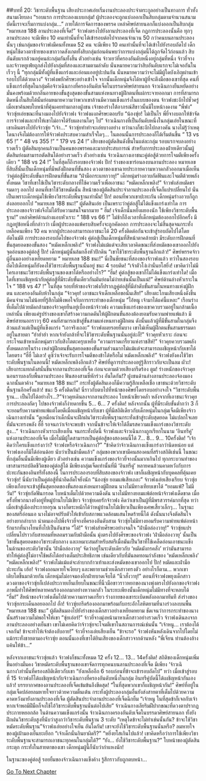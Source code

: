 ##บทที่ 20: วิชาระดับพื้นฐาน
เสียงประกาศเอ่ยเริ่มงานประลองประจำตระกูลอย่างเป็นทางการ
ทั่วทั้งสนามเงียบลง
“รอบแรก การประลองแบบกลุ่ม! ผู้ประลองจะถูกแบ่งออกเป็นสิบกลุ่มตามจำนวนสนาม บัดนี้เราจะเริ่มการแบ่งกลุ่ม...”
ภายใต้การจัดการของพรรค เหล่าศิษย์สายนอกก็แบ่งออกเป็นสิบกลุ่ม
“หมายเลข 188 ลานประลองที่เจ็ด!”
จ้าวฟงตรงไปยังลานประลองที่เจ็ด
กฎการประลองนั้นคือ ทุกๆ ลานประลอง จะมีเพียง 10 คนเท่านั้นที่จะได้เข้ารอบต่อไปจากคนจำนวน 50 กว่าคนบนลานประลองนั้นๆ เช่นกลุ่มของจ้าวฟงมีคนทั้งหมด 52 คน จะมีเพียง 10 คนเท่านั้นที่จะได้เข้าไปยังรอบถัดไป
เด็กหนุ่มใช้ดวงตาซ้ายของเขากวาดสังเกตทั้งสิบกลุ่มก่อนค้นพบว่าการแบ่งกลุ่มนี้ได้ถูกจัดไว้ก่อนแล้ว สิบอันดับแรกล้วนอยู่คนล่ะกลุ่มกันทั้งสิ้น
ตัวอย่างเช่น จ้าวเยว่ที่ครองอันดับหนึ่งอยู่กลุ่มที่หนึ่ง จ้าวยี่จางและจ้าวหยูเฟ่ยถูกส่งไปยังกลุ่มที่สองและสามตามลำดับ นั่นหมายความว่าสิบอันดับแรกจะไม่เจอกันในเร็วๆ นี้
“ทุกกลุ่มมีทั้งผู้ที่แข็งแกร่งและอ่อนแออยู่ปะปนกัน นั่นหมายความว่าจะไม่มีผู้ใดบังเอิญผ่านเข้ารอบไปได้ด้วยดวง” จ้าวฟงพยักศีรษะอย่างเข้าใจ
จากนั้นเด็กหนุ่มจึงได้หาผู้ที่จะตึงมือของเขาที่สุด
คนที่แข็งแกร่งที่สุดในกลุ่มคือจ้าวเฉินกางที่ครองอันดับเจ็ดในบรรดาศิษย์สายนอก จ้าวเฉินกางยืนหยัดอย่างมั่นคงพร้อมด้วยกลิ่นอายของขั้นสูงสุดของขั้นสามแห่งหนทางผู้ฝึกตนที่แผ่กระจายออกมา
การที่สามารถติดหนึ่งในสิบได้นั้นย่อมหมายความว่าพวกเขาล้วนมีความแข็งแกร่งในแบบของตน จ้าวฟงชะงักไปชั่วครู่เมื่อเขาค้นพบใบหน้าที่คุ้นเคยท่ามกลางฝูงชน เจ้าของร่างใต้อาภรณ์สีขาวนั้นมีใบหน้างดงาม
“พี่ฟง” จ้าวซุ่ยเอ่ยขณะที่นางมองไปยังจ้าวฟง
จ้าวฟงผงกศีรษะตอบรับ
“น้องซุ่ย! ไม่เป็นไร พี่ยี่จางบอกให้ข้าจัดการจ้าวฟงและทำให้เขาไม่อาจได้รับผลงานใดๆ ไป” จ้าวเฉินกางที่เป็นอันดับหนึ่งในกลุ่มเอ่ยในขณะที่เขาเดินตรงไปยังจ้าวซุ่ย
“เจ้า...” จ้าวซุ่ยทำท่าจะเอ่ยบางอย่าง ทว่านางก็ชะงักไปกลางคัน
นางไม่รู้ว่าเหตุใดนางจึงไม่ต้องการให้จ้าวฟงประสบความสำเร็จใดๆ...
ในตอนนั้นการประลองก็ได้เริ่มต้นขึ้น
“ 13 vs 65 !”
“ 48 vs 355 !”
“ 179 vs 24 !”
เสียงของผู้ตัดสินดังขึ้นในแต่ละกลุ่ม
รอบแรกจบลงอย่างรวดเร็ว
ผู้ตัดสินทุกคนล้วนเป็นคนของพรรคและมากประสบการณ์ สำหรับการประลองฝ่ายเดียวนั้นผู้ตัดสินย่อมสามารถตัดสินได้อย่างรวดเร็ว
ตัวอย่างเช่น จ้าวเฉินกางเอาชนะคู่ต่อสู้ด้วยการโจมตีเพียงครั้งเดียว
“ 188 vs 24 !”
ในที่สุดก็ถึงรอบของจ้าวฟง
ปึก!
ร่างของเขาร่อนลงบนลานประลอง
หมายเลขยี่สิบสี่นั้นเป็นเด็กหนุ่มที่มีพลังฝึกตนที่ขั้นสอง ดวงตาของเขาฉายประกายความหวาดกลัวออกมาเมื่อเห็นว่าคู่ต่อสู้มีระดับขั้นการฝึกตนที่ขั้นสาม
“ฝ่ามือกระแทกวายุ!” เด็กหนุ่มร่างอวบกัดฟันและโจมตีด้วยพลังทั้งหมด วิชาที่เขาใช้เป็นวิชาระดับกลางที่ใช้ความเร็วเพื่อเอาชนะ
“หมัดเหล็กเพลิง!” จ้าวฟงส่งหมัดธรรมดาๆ ออกไป
ตอนที่เขาใช้วิชาหมัดนั้น สีหน้าของผู้ตัดสินประจำลานประลองที่เจ็ดก็แปรเปลี่ยนไป นั่นเป็นเพราะเด็กหนุ่มใช้เพียงวิชาระดับพื้นฐานเท่านั้น!
ปั่ก!
ตอนที่พวกเขาปะทะกัน เด็กหนุ่มร่างอวบก็ถูกส่งลอยออกไป
“หมายเลข 188 ชนะ!” ผู้ตัดสินเอ่ย
เป็นเพราะว่าคู่ต่อสู้ไม่ได้แข็งแกร่งเท่าใด การประลองของจ้าวฟงจึงไม่ได้รับความสนใจมากมาย
“ ฮึ่ม! เจ้าเด็กนั่นหยิ่งผยองนัก ใช้เพียงวิชาระดับพื้นฐาน!” เหล่าศิษย์ด้านล่างแอบหัวเราะ
“ 188 vs 66 !” ไม่ช้าก็ถึงเวลาที่เด็กหนุ่มต้องออกไปอีกครั้ง
มีกฎอยู่ข้อหนึ่งที่กล่าวว่า เมื่อผู้ประลองแพ้ครบสิบครั้งจะถูกคัดออก การประลองจะไม่สิ้นสุดจนกระทั่งเหลือคนเพียง 10 คน
หากผู้ประลองสามารถเอาชนะได้ 20 ครั้งติดต่อกันจะเข้าสู่รอบถัดไปได้โดยอัตโนมัติ
การประลองรอบถัดไปของจ้าวฟง คู่ต่อสู้เป็นเด็กหนุ่มที่สีหน้าตาคล้ายม้า มีระดับการฝึกตนที่ขั้นสุดยอดของขั้นสอง
“หมัดเหล็กเพลิง!” จ้าวฟงไม่แม้แต่จะเสียเวลาคิดขณะที่ส่งหมัดของเขาออกไปยังจุดอ่อนของคู่ต่อสู้
ปั่ก!
เด็กหนุ่มผู้นั้นล้มกลิ้งหัวปักดิน
“เขาใช้วิชาระดับพื้นฐานอีกแล้ว!” ศิษย์พรรคจ้าวผู้อื่นมองอย่างเหยียดหยาม
“ หมายเลข 188 ชนะ!”
นี่เป็นชัยชนะที่สองของจ้าวฟงแล้ว ทว่าในสองรอบถัดไปเด็กหนุ่มก็ยังคงใช้วิชาระดับพื้นฐานนั้นอยู่
ชนะ 4 รอบติด!
“เจ้าตัวโง่เง่านั่นยโสยิ่ง! เขาคิดว่าไม่มีใครเอาชนะวิชาระดับพื้นฐานของเขาได้หรืออย่างไร?”
“ฮึ่ม! คู่ต่อสู้ของเขาก็ไม่ได้แข็งแกร่งเท่าใด! เมื่อใดที่เขาเผชิญหน้ากับคู่ต่อสู้ที่มีระดับขั้นเดียวกันมันย่อมไม่ง่ายเช่นนั้นเป็นแน่!” ศิษย์ด้านล่างหัวเราะในใจ
“ 188 vs 47 !” ในที่สุด รอบที่ห้าของจ้าวฟงก็ปรากฏคู่ต่อสู้ที่มีลำดับขั้นสามในหนทางแห่งผู้ฝึกตน และครองอันดับห้าในกลุ่ม
“จ้าวคุย! เอาชนะเจ้าเด็กเหลือขอนั่นเสีย!” เสียงตะโกนเสียงหนึ่งดังขึ้น มีคนจำนวนไม่น้อยที่รู้สึกไม่พึงพอใจกับการกระทำของเด็กหนุ่ม
“ไอ้หนู เจ้ามาได้แค่นี้แหละ” เรือนร่างที่เต็มไปด้วยมัดกล้ามของจ้าวคุยยืนอยู่เบื้องหน้าจ้าวฟง ความแข็งแกร่งของเขาควบรวมอยู่ในกล้ามเนื้อเหล่านั้น เพียงแค่รูปร่างของเขาก็สร้างความกดดันให้ผู้ฝึกตนขั้นสองต้องยอมรับความพ่ายแพ้แล้ว
มีศิษย์สายนอกราวๆ 60 คนที่สามารถเข้าสู่ขั้นสามแห่งหนทางผู้ฝึกตน ดังนั้นแล้วผู้ที่มีขั้นสามในกลุ่มจึงล้วนแล้วแต่เป็นผู้ที่แข็งแกร่ง
“เอาจริงเถอะ” จ้าวฟงเผยรอยยิ้มบาง เขาไม่เห็นผู้ฝึกตนขั้นสามธรรมดาอยู่ในสายตา
“ฮ่าฮ่าฮ่า หากเจ้ายังกล้าที่จะใช้วิชาระดับพื้นฐานนั่นอยู่ล่ะก็!” จ้าวคุยหัวเราะ ก่อนจะกระโจนเข้าหาเด็กหนุ่มราวกับสิงโตตะครุบเหยื่อ
“ความกราดเกรี้ยวแห่งราชสีห์!” จ้าวคุยควบรวมพลังทั้งหมดภายในร่าง เหล่าผู้ฝึกตนขั้นสุดยอดของขั้นสามส่วนมากไม่แม้แต่จะสามารถเผชิญหน้ากับเขาได้โดยตรง
“ฮี่ฮี่ ไม่เลว! ดูซิว่าเจ้าจะรับการโจมตีของข้าได้หรือไม่ หมัดเหล็กเพลิง!” จ้าวฟงยังคงใช้วิชาระดับพื้นฐานในตอนนี้!
หมัดเหล็กเพลิงอีกแล้ว? ศิษย์ที่ดูการประลองอยู่รู้สึกราวกับจะเป็นลม
ผัวะ!
เสียงกระแทกดังสนั่นขึ้นจากลานประลองที่เจ็ด ก่อนจะตามด้วยเสียงกรีดร้อง
ตูม!
ร่างหนักของจ้าวคุยนอนราบลงกับพื้นลานประลอง ฟันสองสามซี่หักร่วง
อันใดกัน!? ฝูงชนด้านล่างลานประลองจ้องมองฉากนั้นตาค้าง
“หมายเลข 188 ชนะ!” กระทั่งผู้ตัดสินเองก็มีความรู้สึกเหลือเชื่อ เขาชนะด้วยวิชาระดับพื้นฐานอีกครั้งแล้ว!
ชนะ 5 ครั้งติดกัน!
นี่ราวกับตบไปที่หน้าของศิษย์โดยรอบอย่างจงใจ
“วิชาระดับพื้นฐาน... เป็นไปได้อย่างไร...?”จ้าวคุยเดินลงจากลานประลอง ใบหน้าเขียวคล้ำ
หลังจากที่เอาชนะจ้าวคุย การประลองถัดๆ ไปของจ้าวฟงก็ง่ายดายขึ้น
5… 6… 7 ครั้งติด!
หลังจากนั้น ผู้ที่มีระดับขั้นต่ำกว่า 3 ก็จะยอมรับความพ่ายแพ้แต่โดยดีเมื่อเผชิญหน้ากับเขา ผู้ที่มีสถิติเดียวกับเด็กหนุ่มในกลุ่มเจ็ดมีเพียงจ้าวเฉินกางเท่านั้น
“ดูเหมือนว่าเด็กนั่นจะฝึกฝนวิชาระดับพื้นฐานกระทั่งเข้าสู่ระดับสุดยอด ไม่แปลกใจเลยที่มันจะทรงพลัง ฮี่ฮี่ รอจนกว่าเจ้าจะพบข้า จากนั้นข้าจะให้เจ้าได้ลิ้มรสความแข็งแกร่งของวิชาระดับสูง...” จ้าวเฉินกางหัวเราะเสียงเย็น
จนกระทั่งบัดนี้ จ้าวฟงและจ้าวเฉินกางถูกเรียกในนาม ‘อินทรีคู่’ แห่งลานประลองที่เจ็ด เมื่อไม่มีผู้ใดสามารถเป็นคู่ต่อสู้ของสองคนนี้ได้
7... 8... 9... 10ครั้งติด!
“เจ้าคิดว่าใครแข็งแกร่งกว่า? จ้าวฟงหรือจ้าวเฉินกาง?”
“ข้าคิดว่าจ้าวเฉินกางแข็งแกร่งกว่านิดหน่อย แต่จ้าวฟงเองก็มิได้อ่อนด้อย นับว่าเป็นม้ามืดแล้ว”
กลุ่มของพวกเขามีคนสองคนที่สร้างสถิติเช่นนี้ ในขณะที่กลุ่มอื่นนั้นมีเพียงผู้เดียว
ตัวอย่างเช่น ความแข็งแกร่งของจ้าวยี่จางนั้นมากเกินไป ทุกกระบวนท่าของเขาสามารถปลิดชีวิตของคู่ต่อสู้ได้ มีเพียงกลุ่มเจ็ดเท่านั้นที่มี ‘อินทรีคู่’ หลายคนล้วนคาดหวังกับการปะทะกันของอินทรีทั้งสองนี้
ในการประลองรอบที่สิบสองของจ้าวฟง เขาก็เผชิญหน้ากับบุคคลที่คุ้นเคย
จ้าวซุ่ย!
นี่นับว่าเป็นคู่ต่อสู้ที่น่าอึดอัดใจยิ่งนัก
“น้องซุ่ย ยอมแพ้เสียเถอะ” จ้าวฟงเอ่ยเสียงเรียบ
จ้าวซุ่ยเพียงเกือบจะเข้าสู่ขั้นสุดยอดของขั้นสองแห่งหนทางผู้ฝึกตน นางไม่มีทางเทียบเขาได้
“ยอมแพ้? ไม่มีวัน!” จ้าวซุ่ยกัดฟันกรอด ใบหน้าเต็มไปด้วยความดึงดัน นางไม่มีทางยอมแพ้ต่อหน้าจ้าวฟงเด็ดขาด
เมื่อครั้งที่พวกนางยังอยู่ที่หมู่บ้านใบไม้เขียว จ้าวซุ่ยเคยรักจ้าวฟง คิดว่าเขาเป็นผู้ที่มีพรสวรรค์มากที่สุด ทว่าเมื่อเข้าสู่เมืองประกายอรุณ นางก็ตระหนักได้ว่าหมู่บ้านใบไม้เขียวเป็นเพียงเศษเสี้ยวเล็กๆ...
ในฐานะของสตรีอ่อนแอ นางไม่อาจปรับตัวให้เข้ากับสภาพแวดล้อมแสนโหดร้ายนี้ได้ ดังนั้นนางจึงตัดสินใจอย่างยากลำบาก นำตนเองไปพึ่งจ้าวยี่จางที่ครองอันดับสาม จ้าวซุ่ยไม่มีทางยอมรับความพ่ายแพ้ต่อหน้ารักแรกที่นางโยนทิ้งไปเป็นอันขาด
“ได้!” จ้าวฟงส่ายศีรษะอย่างจนใจ
“ฝ่ามือล่องวายุ!” จ้าวซุ่ยแปรเปลี่ยนไปราวกับสายลมที่หลอมรวมกับฝ่ามือนั้น มุ่งตรงไปยังศีรษะของจ้าวฟง ‘ฝ่ามือล่องวายุ’ นั้นเป็นวิชาขั้นสุดยอดของวิชาระดับกลาง และเหมาะสมสำหรับสตรีเมื่อมันเป็นวิชาที่ใช้เคล็ดอ่อนเอาชนะแข็ง
ในด้านของระดับวิชานั้น ‘ฝ่ามือล่องวายุ’ จัดว่าอยู่ในระดับเดียวกับ ‘หมัดมังกรคลั่ง’ ทว่ามันสามารถทำให้คู่ต่อสู้ไม่อาจใช้พลังได้อย่างเต็มประสิทธิภาพ เช่นเดียวกับที่มันลดทอนกำลังของ ‘หมัดเหล็กเพลิง’
“หมัดเหล็กเพลิง!” จ้าวฟงไม่แม้แต่จะลำบากก้าวเท้าและส่งหมัดของเขาออกไป
ปั่ก!
หมัดและฝ่ามือปะทะกัน
เฮ้อ!
จ้าวฟงถอนหายใจเงียบๆ และพยายามช่วยเด็กสาวทรงตัว อย่างไรก็ตาม... พวกเขาเติบโตขึ้นมาด้วยกัน เด็กหนุ่มไม่อาจมองอีกฝ่ายบาดเจ็บได้
“นิ้วสั่งวายุ!” ตอนที่จ้าวฟงพยุงเด็กสาว ดวงตาของจ้าวซุ่ยก็เปล่งประกายเย็นเยียบในขณะที่นิ้วมือขาวราวหยกของนางพุ่งตรงไปยังอกของจ้าวฟง
ภาพนี้ทำให้ศิษย์หลายคนร้องออกมาอย่างหวาดกลัว ในระยะเพียงนั้นเด็กหนุ่มไม่มีทางที่จะหลบได้
“ฮึ่ม!” สีหน้าของจ้าวฟงเต็มไปด้วยความกราดเกรี้ยว ร่างกายของเขาระเบิดพลังออกมาทันที ส่งร่างของจ้าวซุ่ยกระเด็นลอยออกไป
อั่ก!
จ้าวซุ่ยกรีดร้องออกมาพร้อมกับกระอักโลหิตยามที่นางร่วงลงบนพื้น
“หมายเลข 188 ชนะ” ผู้ตัดสินมองไปยังร่างของเด็กสาวอย่างเหยียดหยาม ชัดเจนว่าการกระทำของนางนั้นสร้างความไม่พอใจให้เขา
“ซุ่ยเอ๋อร์!” จ้าวยี่จางมุ่งหน้ามาหาเด็กสาวอย่างรวดเร็ว
จ้าวฟงเดินลงจากลานประลองอย่างเย็นชา เขาไม่เคยคิดว่าจ้าวซุ่ยจะโจมตีเขาในสถานการณ์เช่นนั้น
“เจ้าหนู... เราต้องได้เจอกัน! ข้าจะทำให้เจ้าต้องอับอาย!” จ้าวยี่จางเอ่ยเสียงเย็น
“ข้าจะรอ” จ้าวฟงหันหลังเดินจากไปโดยไม่แม้กระทั่งชายตามองจ้าวซุ่ย
ตอนนั้นเองที่เขาได้ยินเสียงของเด็กสาวจากด้านหลัง
“พี่เจียน ท่านต้องล้างแค้นให้ข้า...”

หลังจากเอาชนะจ้าวซุ่ยแล้ว จ้าวฟงก็ชนะทั้งหมด 12 ครั้ง
12... 13... 14ครั้งติด!
สถิติของเด็กหนุ่มเพิ่มขึ้นอย่างมั่นคง
วิชาหมัดระดับพื้นฐานของเขาจัดการทุกคนบนลานประลองที่เจ็ด มีเพียง ‘จ้าวเฉินกาง’เท่านั้นที่ครองสถิติเดียวกับเขา
“ยังเหลืออีก 6 รอบก่อนที่ข้าจะเข้ารอบถัดไป”
ทว่า เมื่อเข้าสู่รอบที่ 15 จ้าวฟงก็ได้เผชิญหน้ากับจ้าวเฉินกางที่ครองอันดับหนึ่งในกลุ่ม อินทรีคู่บัดนี้ได้เผชิญหน้ากันเองแล้ว! บรรยากาศของลานประลองที่เจ็ดเข้มข้นถึงขีดสุด!
“ในที่สุดพวกเขาก็เผชิญหน้ากัน!” ศิษย์ที่อยู่ในกลุ่มเจ็ดปล่อยลมหายใจยาวด้วยความตื่นเต้น กระทั่งผู้ประลองกลุ่มอื่นยังส่งสายตาที่เต็มไปด้วยความคาดหวังมายังลานประลองที่เจ็ด
ผู้ตัดสินประจำลานประลองที่เจ็ดฉีกยิ้ม
“เจ้าหนู ในที่สุดข้าก็เจอกับเจ้า หากเจ้าพอมีฝีมือก็จงใช้ไอ้วิชาระดับพื้นฐานนั่นต่อไปเสีย” จ้าวเฉินกางเลียริมฝีปากขณะที่ดวงตาปรากฏประกายหยอกล้อ
ในด้านความแข็งแกร่งนั้น จ้าวเฉินกางครองอันดับเจ็ดในบรรดาศิษย์สายนอก ทั้งยังฝึกฝนวิชาระดับสูงที่นับว่าสูงกว่าวิชาระดับพื้นฐาน 3 ระดับ
“เหตุใดข้าจะไม่ทำเช่นนั้นกัน? ข้าจะใช้วิชาหมัดระดับพื้นฐาน”จ้าวฟงเอ่ยอย่างใจเย็น
อันใดกัน! เขาจะยังใช้วิชาระดับพื้นฐานนั่นหรือ? ลมหายใจของผู้เฝ้ามองเย็นยะเยือก
“เจ้าเด็กนั่นกินยาผิดรึ?”
“หยิ่งยโสเกินไปแล้ว! เขาคิดหรือว่าการใช้เพียงวิชาระดับพื้นฐานจะสามารถเอาชนะทุกคนในกลุ่มได้?”
“ยัง... ยังใช้วิชาระดับพื้นฐาน?”
ใบหน้าของผู้ตัดสินกระตุก กระทั่งในสายตาของเขา เด็กหนุ่มผู้นี้ก็นับว่ากำแหงนัก!

ในฐานะของคู่ต่อสู้ รอยยิ้มของจ้าวเฉินกางแข็งค้าง รู้สึกราวกับถูกตบหน้า...


[Go To Next Chapter]( ./21.md)